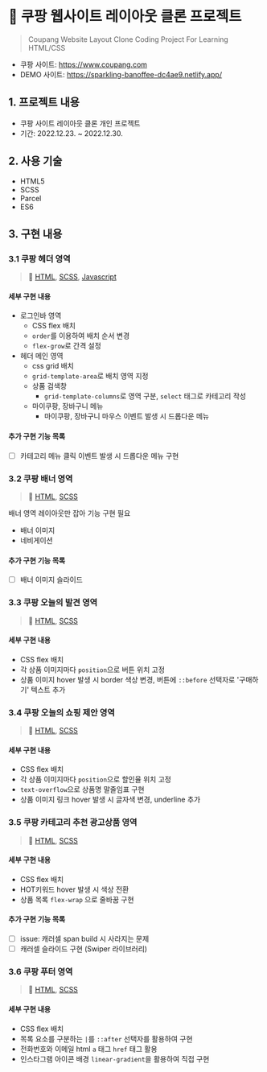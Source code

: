 # 🛒 쿠팡 웹사이트 레이아웃 클론 프로젝트

> Coupang Website Layout Clone Coding Project For Learning HTML/CSS

- 쿠팡 사이트: https://www.coupang.com
- DEMO 사이트: https://sparkling-banoffee-dc4ae9.netlify.app/

## 1. 프로젝트 내용

- 쿠팡 사이트 레이아웃 클론 개인 프로젝트
- 기간: 2022.12.23. ~ 2022.12.30.

## 2. 사용 기술

- HTML5
- SCSS
- Parcel
- ES6

## 3. 구현 내용

### 3.1 쿠팡 헤더 영역

> 📌 [HTML](https://github.com/youzysu/KDT4-M1/blob/97f9f07ac098071fd656870a1ad3d5946eb1bbc5/index.html#L16), [SCSS](https://github.com/youzysu/KDT4-M1/blob/YooJiSoo/scss/pages/header.scss), [Javascript](https://github.com/youzysu/KDT4-M1/blob/YooJiSoo/js/main.js)

#### 세부 구현 내용

- 로그인바 영역
  - CSS flex 배치
  - `order`를 이용하여 배치 순서 변경
  - `flex-grow`로 간격 설정
- 헤더 메인 영역
  - css grid 배치
  - `grid-template-area`로 배치 영역 지정
  - 상품 검색창
    - `grid-template-columns`로 영역 구분, `select` 태그로 카테고리 작성
  - 마이쿠팡, 장바구니 메뉴
    - 마이쿠팡, 장바구니 마우스 이벤트 발생 시 드롭다운 메뉴

#### 추가 구현 기능 목록

- [ ] 카테고리 메뉴 클릭 이벤트 발생 시 드롭다운 메뉴 구현

### 3.2 쿠팡 배너 영역

> 📌 [HTML](https://github.com/youzysu/KDT4-M1/blob/97f9f07ac098071fd656870a1ad3d5946eb1bbc5/index.html#L123), [SCSS](https://github.com/youzysu/KDT4-M1/blob/YooJiSoo/scss/pages/banner.scss)

배너 영역 레이아웃만 잡아 기능 구현 필요

- 배너 이미지
- 네비게이션

#### 추가 구현 기능 목록

- [ ] 배너 이미지 슬라이드

### 3.3 쿠팡 오늘의 발견 영역

> 📌 [HTML](https://github.com/youzysu/KDT4-M1/blob/97f9f07ac098071fd656870a1ad3d5946eb1bbc5/index.html#L165), [SCSS](https://github.com/youzysu/KDT4-M1/blob/YooJiSoo/scss/pages/discovery.scss)

#### 세부 구현 내용

- CSS flex 배치
- 각 상품 이미지마다 `position`으로 버튼 위치 고정
- 상품 이미지 hover 발생 시 border 색상 변경, 버튼에 `::before` 선택자로 '구매하기' 텍스트 추가

### 3.4 쿠팡 오늘의 쇼핑 제안 영역

> 📌 [HTML](https://github.com/youzysu/KDT4-M1/blob/97f9f07ac098071fd656870a1ad3d5946eb1bbc5/index.html#L222), [SCSS](https://github.com/youzysu/KDT4-M1/blob/YooJiSoo/scss/pages/suggestion.scss)

#### 세부 구현 내용

- CSS flex 배치
- 각 상품 이미지마다 `position`으로 할인율 위치 고정
- `text-overflow`으로 상품명 말줄임표 구현
- 상품 이미지 링크 hover 발생 시 글자색 변경, underline 추가

### 3.5 쿠팡 카테고리 추천 광고상품 영역

> 📌 [HTML](https://github.com/youzysu/KDT4-M1/blob/97f9f07ac098071fd656870a1ad3d5946eb1bbc5/index.html#L372), [SCSS](https://github.com/youzysu/KDT4-M1/blob/YooJiSoo/scss/pages/promotion.scss)

#### 세부 구현 내용

- CSS flex 배치
- HOT키워드 hover 발생 시 색상 전환
- 상품 목록 `flex-wrap` 으로 줄바꿈 구현

#### 추가 구현 기능 목록

- [ ] issue: 캐러셀 span build 시 사라지는 문제
- [ ] 캐러셀 슬라이드 구현 (Swiper 라이브러리)

### 3.6 쿠팡 푸터 영역

> 📌 [HTML](https://github.com/youzysu/KDT4-M1/blob/97f9f07ac098071fd656870a1ad3d5946eb1bbc5/index.html#L489), [SCSS](https://github.com/youzysu/KDT4-M1/blob/YooJiSoo/scss/pages/footer.scss)

#### 세부 구현 내용

- CSS flex 배치
- 목록 요소를 구분하는 `|`를 `::after` 선택자를 활용하여 구현
- 전화번호와 이메일 html `a` 태그 `href` 태그 활용
- 인스타그램 아이콘 배경 `linear-gradient`을 활용하여 직접 구현
